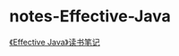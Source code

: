 # notes-Effective-Java
[《Effective Java》读书笔记](https://github.com/dengchengchao/notes-Effective-Java/issues)
